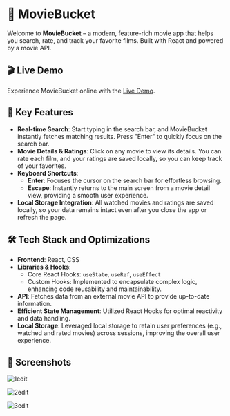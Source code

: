 # 🎥 MovieBucket

Welcome to **MovieBucket** – a modern, feature-rich movie app that helps you search, rate, and track your favorite films. Built with React and powered by a movie API.

## 🎬 Live Demo

Experience MovieBucket online with the [Live Demo](https://movie-bucket-rs.netlify.app/).

## 🌟 Key Features

- **Real-time Search**: Start typing in the search bar, and MovieBucket instantly fetches matching results. Press "Enter" to quickly focus on the search bar.
- **Movie Details & Ratings**: Click on any movie to view its details. You can rate each film, and your ratings are saved locally, so you can keep track of your favorites.
- **Keyboard Shortcuts**:
  - **Enter**: Focuses the cursor on the search bar for effortless browsing.
  - **Escape**: Instantly returns to the main screen from a movie detail view, providing a smooth user experience.
- **Local Storage Integration**: All watched movies and ratings are saved locally, so your data remains intact even after you close the app or refresh the page.

## 🛠️ Tech Stack and Optimizations

- **Frontend**: React, CSS
- **Libraries & Hooks**:
  - Core React Hooks: `useState`, `useRef`, `useEffect`
  - Custom Hooks: Implemented to encapsulate complex logic, enhancing code reusability and maintainability.
- **API**: Fetches data from an external movie API to provide up-to-date information.
- **Efficient State Management**: Utilized React Hooks for optimal reactivity and data handling.
- **Local Storage**: Leveraged local storage to retain user preferences (e.g., watched and rated movies) across sessions, improving the overall user experience.

## 📸 Screenshots

![1edit](https://github.com/user-attachments/assets/a008ea78-eb5c-4b4f-a573-dec51a80083e)

![2edit](https://github.com/user-attachments/assets/e7cb8cc2-5c36-4b64-ba93-f38f9c212de6)

![3edit](https://github.com/user-attachments/assets/0b41da15-43be-469b-9afa-c2567639a88a)



